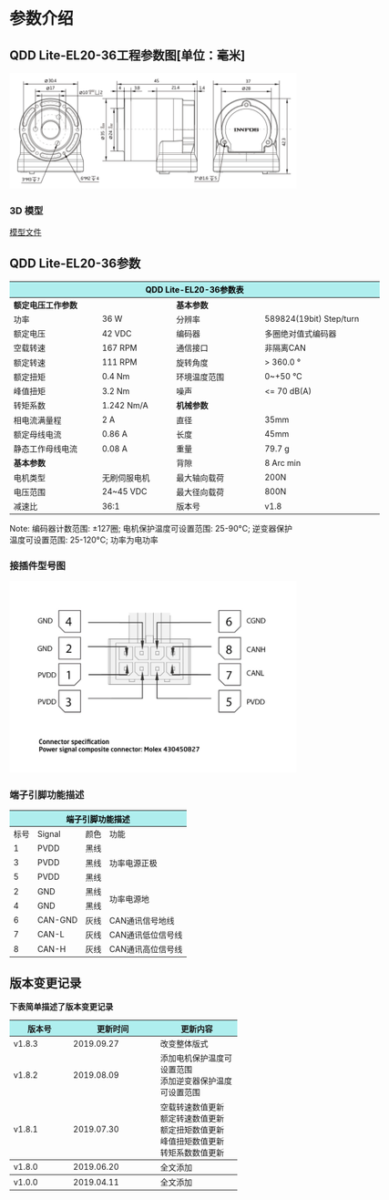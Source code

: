 # 参数介绍 
## QDD Lite-EL20-36工程参数图[单位：毫米]
![QDD Lite-EL20-36]( ../../img/QDD_Lite_EL20-36_v1_8三视图.png ) 
### 3D 模型
[模型文件]( ../../3DModel/QDD_Lite_EL20-36_v1_8.step.zip )

## QDD Lite-EL20-36参数

<table style="width:650px"><thead><tr><th colspan="4" style="background: PaleTurquoise; color: black;">QDD Lite-EL20-36参数表</th></tr></thead><tbody><tr><td colspan="2"><b>额定电压工作参数</b></td><td colspan="2"><b>基本参数</b></td></tr><tr><td style="width:175px">功率</td><td style="width:135px">36 W</td><td style="width:130px">分辨率</td><td style="width:220px">589824(19bit) Step/turn</td></tr><tr><td>额定电压</td><td>42 VDC</td><td>编码器</td><td>多圈绝对值式编码器</td></tr><tr><td>空载转速</td><td>167 RPM</td><td>通信接口</td><td>非隔离CAN</td></tr><tr><td>额定转速</td><td>111 RPM</td><td>旋转角度</td><td>> 360.0 °</td></tr><tr><td>额定扭矩</td><td>0.4 Nm</td><td>环境温度范围</td><td>0~+50 °C</td></tr><td>峰值扭矩</td><td>3.2 Nm</td><td>噪声</td><td><= 70 dB(A)</td></tr><tr><td>转矩系数</td><td>1.242 Nm/A</td><td colspan="2"><b>机械参数</b></td></tr><tr><td>相电流满量程</td><td>2 A</td><td style="width:175px">直径</td><td style="width:175px">35mm</td></tr><tr><td>额定母线电流</td><td>0.86 A</td><td>长度</td><td>45mm</td></tr><tr><td>静态工作母线电流</td><td>0.08 A</td><td>重量</td><td>79.7 g</td></tr> <tr><td colspan="2"><b>基本参数</b></td><td>背隙</td><td>8 Arc min</td></tr><tr><td>电机类型</td><td>无刷伺服电机</td><td>最大轴向载荷</td><td>200N</td></tr><tr><td>电压范围</td><td>24~45 VDC</td><td>最大径向载荷</td><td>800N</td></tr><tr><td>减速比</td><td>36:1</td><td>版本号</td><td>v1.8</td></tr></tbody></table>

 Note: 编码器计数范围: ±127圈; 电机保护温度可设置范围: 25-90°C; 逆变器保护温度可设置范围: 25-120°C; 功率为电功率




### 接插件型号图

<img src="../img/配线2-2.png" style="width:600px">

### 端子引脚功能描述

<table class="tableizer-table" style="width:390px">
 <thead><tr class="tableizer-firstrow"><th colspan="4" style="background: PaleTurquoise; color: black;">端子引脚功能描述</th></tr></thead><tbody><tr><td>标号</td><td>Signal</td><td>颜色</td><td>功能</td></tr><tr><td>1</td><td>PVDD</td><td>黑线</td><td rowspan="3">功率电源正极</td></tr><tr><td>3</td><td>PVDD</td><td>黑线</td></tr><tr><td>5</td><td>PVDD</td><td>黑线</td></tr><tr><td>2</td><td>GND</td><td>黑线</td> <td rowspan="2">功率电源地</td></tr><tr><td>4</td><td>GND</td><td>黑线</td></tr><tr><td>6</td><td>CAN-GND</td><td>灰线</td><td>CAN通讯信号地线</td></tr><tr><td>7</td><td>CAN-L</td><td>灰线</td><td>CAN通讯低位信号线</td></tr><tr><td>8</td><td>CAN-H</td><td>灰线</td><td>CAN通讯高位信号线</td></tr></tbody></table>
 </tbody></table>

## 版本变更记录
**下表简单描述了版本变更记录**

<table style="width:400px"><thead><tr style="background:PaleTurquoise"><th style="width:100px">版本号</th><th style="width:150px">更新时间</th><th style="width:150px">更新内容</th></tr></thead><tbody><tr><td>v1.8.3</td><td>2019.09.27</td><td>改变整体版式</td></tr><tr><td>v1.8.2</td><td>2019.08.09</td><td>添加电机保护温度可设置范围 <br>添加逆变器保护温度可设置范围 </td></tr><tr><td>v1.8.1</td><td>2019.07.30</td><td>空载转速数值更新 <br>额定转速数值更新 <br>额定扭矩数值更新 <br>峰值扭矩数值更新 <br>转矩系数数值更新  </th></tr></thead><tbody><tr><td>v1.8.0</td><td>2019.06.20</td><td>全文添加</th></tr></thead><tbody><tr><td>v1.0.0</td><td>2019.04.11</td><td>全文添加</td></tbody></table>
